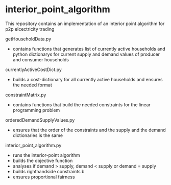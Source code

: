 # interior_point_algorithm
This repository contains an implementation of an interior point algorithm for p2p elcectricity trading


getHouseholdData.py
- contains functions that generates list of currently
  active households and python dictionarys for current
  supply and demand values of producer and consumer households

currentlyActiveCostDict.py
- builds a cost-dictionary for all currently active households
  and ensures the needed format


constraintMatrix.py
- contains functions that build the needed constraints for
  the linear programming problem

orderedDemandSupplyValues.py
-  ensures that the order of the constraints and the supply
   and the demand dictionaries is the same


interior_point_algorithm.py
-  runs the interior-point algorithm
-  builds the objective function
-  analyses if demand > supply, demand < supply or demand = supply
-  builds righthandside constraints b
-  ensures proportional fairness
